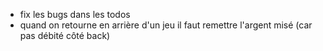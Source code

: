 - fix les bugs dans les todos
- quand on retourne en arrière d'un jeu il faut remettre l'argent misé (car pas débité côté back)